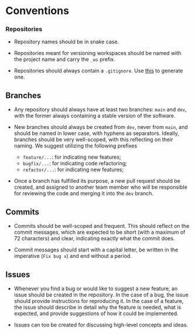 # Conventions

### Repositories

- Repository names should be in snake case.

- Repositories meant for versioning workspaces should be named with the project name and carry the `_ws` prefix.

- Repositories should always contain a `.gitignore`. Use [this](https://www.toptal.com/developers/gitignore) to generate one.

## Branches

- Any repository should always have at least two branches: `main` and `dev`, with the former always containing a stable version of the software.

- New branches should always be created from `dev`, never from `main`, and should be named in lower case, with hyphens as separators. Ideally, branches should be very well-scoped, with this reflecting on their naming. We suggest utilizing the following prefixes

    - `feature/...`: for indicating new features;
    - `bugfix/...`: for indicating code refactoring;
    - `refactor/...`: for indicating new features;

- Once a branch has fulfilled its purpose, a new pull request should be created, and assigned to another team member who will be responsible for reviewing the code and merging it into the `dev` branch.

## Commits

- Commits should be well-scoped and frequent. This should reflect on the commit messages, which are expected to be short (with a maximum of 72 characters) and clear, indicating exactly what the commit does. 

- Commit messages should start with a capital letter, be written in the imperative (`Fix bug x`) and end without a period.

## Issues

- Whenever you find a bug or would like to suggest a new feature, an issue should be created in the repository. In the case of a bug, the issue should provide instructions for reproducing it. In the case of a feature, the issue should describe in detail why the feature is needed, what is expected, and provide suggestions of how it could be implemented.

- Issues can too be created for discussing high-level concepts and ideas.


